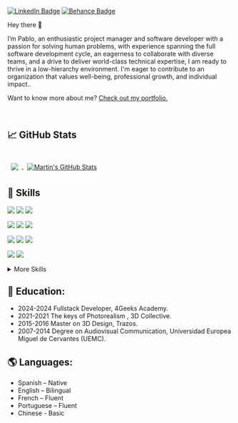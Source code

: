 

<a href="http://www.linkedin.com/in/pordunazarzosa">![LinkedIn Badge](https://img.shields.io/badge/_-LinkedIn-rgb?style=flat&logo=LinkedIn&logoColor=white&labelColor=grey&color=%230A66C2)</a>
<a href="https://www.behance.net/porduna">![Behance Badge](https://img.shields.io/badge/_-Behance-rgb?style=flat&logo=Behance&logoColor=white&labelColor=grey&color=%231769FF)</a>



Hey there 👋

I’m Pablo, an enthusiastic project manager and software developer with a passion for solving human problems, with experience spanning the full software development cycle, an eagerness to collaborate with diverse teams, and a drive to deliver world-class technical expertise, I am ready to thrive in a low-hierarchy environment. I'm eager to contribute to an organization that values well-being, professional growth, and individual impact..

Want to know more about me? [Check out my portfolio.](https://www.behance.net/porduna)

<br>

## &#x1f4c8; GitHub Stats

<br>

<a href="https://github.com/pordunazarzosa">
  <img align="center" style="margin:0.5rem" src="https://github-readme-stats.vercel.app/api/top-langs/?username=pordunazarzosa&hide=html,css&title_color=ffffff&text_color=c9cacc&icon_color=4AB197&bg_color=1A2B34" />
</a>

<a href="https://github.com/pordunazarzosa">
  <img align="center" style="margin:0.5rem" src="https://github-readme-stats.vercel.app/api?username=pordunazarzosa&show_icons=true&line_height=27&count_private=true&title_color=ffffff&text_color=c9cacc&icon_color=4AB097&bg_color=1A2B34" alt="Martin's GitHub Stats" />
</a>

<br>

## 💼 Skills

![](https://img.shields.io/badge/_-HTML5-rgb?style=flat&logo=HTML5&logoColor=white&labelColor=grey&color=%23E34F26)
![](https://img.shields.io/badge/_-CSS-rgb?style=flat&logo=CSS3&logoColor=white&labelColor=grey&color=%231572B6)
![](https://img.shields.io/badge/_-JavaScript-rgb?style=flat&logo=JavaScript&logoColor=white&labelColor=grey&color=%23F7DF1E)

![](https://img.shields.io/badge/_-Go-rgb?style=flat&logo=Go&logoColor=white&labelColor=grey&color=%2300ADD8)
![](https://img.shields.io/badge/_-MySQL-rgb?style=flat&logo=MySQL&logoColor=white&labelColor=grey&color=%234479A1)
![](https://img.shields.io/badge/_-Python-rgb?style=flat&logo=Python&logoColor=white&labelColor=grey&color=%233776AB)

![](https://img.shields.io/badge/_-React-rgb?style=flat&logo=React&logoColor=white&labelColor=grey&color=%2361DAFB)
![](https://img.shields.io/badge/_-Bootstrap5-rgb?style=flat&logo=Bootstrap&logoColor=white&labelColor=grey&color=%237952B3)
![](https://img.shields.io/badge/_-Sass-rgb?style=flat&logo=Sass&logoColor=white&labelColor=grey&color=%23CC6699)

![](https://img.shields.io/badge/_-Docker-rgb?style=flat&logo=Docker&logoColor=white&labelColor=grey&color=%232496ED)
![](https://img.shields.io/badge/_-GitHub-rgb?style=flat&logo=GitHub&logoColor=white&labelColor=grey&color=%23181717)

<details>
<summary>More Skills</summary>

<br>

![](https://img.shields.io/badge/_-Photoshop-rgb?style=flat&logo=adobe%20Photoshop&logoColor=white&labelColor=grey&color=%2331A8FF)
![](https://img.shields.io/badge/_-Illustrator-rgb?style=flat&logo=adobe%20Illustrator&logoColor=white&labelColor=grey&color=%23FF9A00)
![](https://img.shields.io/badge/_-Premiere_Pro-rgb?style=flat&logo=adobe%20Premiere%20Pro&logoColor=white&labelColor=grey&color=%239999FF)
![](https://img.shields.io/badge/_-After_Effects-rgb?style=flat&logo=adobe%20After%20Effects&logoColor=white&labelColor=grey&color=%239999FF)

<br>

![](https://img.shields.io/badge/_-Maya-rgb?style=flat&logo=Autodesk%20Maya&logoColor=white&labelColor=grey&color=%2337A5CC)
![](https://img.shields.io/badge/_-Revit-rgb?style=flat&logo=Autodesk%20Revit&logoColor=white&labelColor=grey&color=%23186BFF)
![](https://img.shields.io/badge/_-AutoCAD-rgb?style=flat&logo=AutoCAD&logoColor=white&labelColor=grey&color=%23E51050)

<br>

![](https://img.shields.io/badge/_-Unreal_Engine-rgb?style=flat&logo=Unreal%20Engine&logoColor=white&labelColor=grey&color=%230E1128)
![](https://img.shields.io/badge/_-Unity-rgb?style=flat&logo=Unity&logoColor=white&labelColor=grey&color=%23FFFFFF)

</details>


## 📖 Education:

- 2024-2024 Fullstack Developer, 4Geeks Academy.
- 2021-2021 The keys of Photorealism , 3D Collective.
- 2015-2016 Master on 3D Design, Trazos.
- 2007-2014 Degree on Audiovisual Communication, Universidad Europea Miguel de Cervantes (UEMC).

## 🌎 Languages:
- Spanish – Native 
- English – Bilingual
- French – Fluent
- Portuguese – Fluent
- Chinese - Basic
